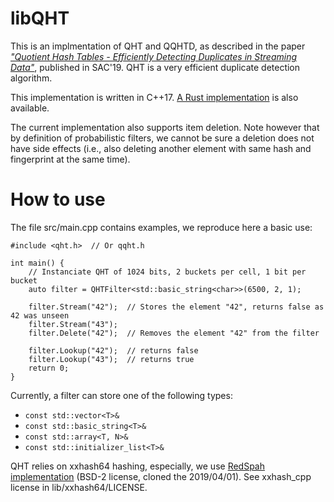 # libQHT

This is an implmentation of QHT and QQHTD, as described in the paper [*"Quotient Hash Tables - Efficiently Detecting Duplicates in Streaming Data"*](https://arxiv.org/abs/1901.04358), published in SAC'19. QHT is a very efficient duplicate detection algorithm.

This implementation is written in C++17. [A Rust implementation](https://github.com/ovheurdrive/qht-rs) is also available.

The current implementation also supports item deletion. Note however that by definition of probabilistic filters, we cannot be sure a deletion does not have side effects (i.e., also deleting another element with same hash and fingerprint at the same time).

# How to use

The file src/main.cpp contains examples, we reproduce here a basic use:
```
#include <qht.h>  // Or qqht.h

int main() {
    // Instanciate QHT of 1024 bits, 2 buckets per cell, 1 bit per bucket
    auto filter = QHTFilter<std::basic_string<char>>(6500, 2, 1);

    filter.Stream("42");  // Stores the element "42", returns false as 42 was unseen
    filter.Stream("43");
    filter.Delete("42");  // Removes the element "42" from the filter

    filter.Lookup("42");  // returns false
    filter.Lookup("43");  // returns true
    return 0;
}
```

Currently, a filter can store one of the following types:

* `const std::vector<T>&`
* `const std::basic_string<T>&`
* `const std::array<T, N>&`
* `const std::initializer_list<T>&`


QHT relies on xxhash64 hashing, especially, we use [RedSpah implementation](https://github.com/RedSpah/xxhash_cpp) (BSD-2 license, cloned the 2019/04/01). See xxhash\_cpp license in lib/xxhash64/LICENSE.

